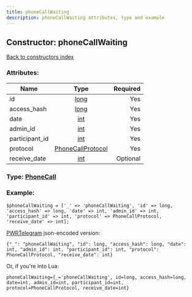 ```yaml
---
title: phoneCallWaiting
description: phoneCallWaiting attributes, type and example
---
```

## Constructor: phoneCallWaiting  
[Back to constructors index](index.md)



### Attributes:

| Name     |    Type       | Required |
|----------|:-------------:|---------:|
|id|[long](../types/long.md) | Yes|
|access\_hash|[long](../types/long.md) | Yes|
|date|[int](../types/int.md) | Yes|
|admin\_id|[int](../types/int.md) | Yes|
|participant\_id|[int](../types/int.md) | Yes|
|protocol|[PhoneCallProtocol](../types/PhoneCallProtocol.md) | Yes|
|receive\_date|[int](../types/int.md) | Optional|



### Type: [PhoneCall](../types/PhoneCall.md)


### Example:

```
$phoneCallWaiting = ['_' => 'phoneCallWaiting', 'id' => long, 'access_hash' => long, 'date' => int, 'admin_id' => int, 'participant_id' => int, 'protocol' => PhoneCallProtocol, 'receive_date' => int];
```  

[PWRTelegram](https://pwrtelegram.xyz) json-encoded version:

```
{"_": "phoneCallWaiting", "id": long, "access_hash": long, "date": int, "admin_id": int, "participant_id": int, "protocol": PhoneCallProtocol, "receive_date": int}
```


Or, if you're into Lua:  


```
phoneCallWaiting={_='phoneCallWaiting', id=long, access_hash=long, date=int, admin_id=int, participant_id=int, protocol=PhoneCallProtocol, receive_date=int}

```


